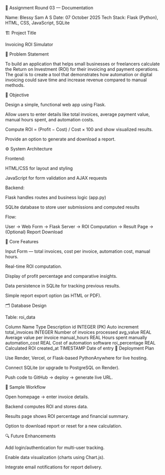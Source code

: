 🧩 Assignment Round 03 — Documentation

Name: Blessy Sam A S
Date: 07 October 2025
Tech Stack: Flask (Python), HTML, CSS, JavaScript, SQLite

🏗️ Project Title

Invoicing ROI Simulator

🧠 Problem Statement

To build an application that helps small businesses or freelancers calculate the Return on Investment (ROI) for their invoicing and payment operations. The goal is to create a tool that demonstrates how automation or digital invoicing could save time and increase revenue compared to manual methods.

🎯 Objective

Design a simple, functional web app using Flask.

Allow users to enter details like total invoices, average payment value, manual hours spent, and automation costs.

Compute ROI = (Profit − Cost) / Cost × 100 and show visualized results.

Provide an option to generate and download a report.

⚙️ System Architecture

Frontend:

HTML/CSS for layout and styling

JavaScript for form validation and AJAX requests

Backend:

Flask handles routes and business logic (app.py)

SQLite database to store user submissions and computed results

Flow:

User → Web Form → Flask Server → ROI Computation → Result Page → (Optional) Report Download

🧮 Core Features

Input Form — total invoices, cost per invoice, automation cost, manual hours.

Real-time ROI computation.

Display of profit percentage and comparative insights.

Data persistence in SQLite for tracking previous results.

Simple report export option (as HTML or PDF).

🗂️ Database Design

Table: roi_data

Column Name	Type	Description
id	INTEGER (PK)	Auto increment
total_invoices	INTEGER	Number of invoices processed
avg_value	REAL	Average value per invoice
manual_hours	REAL	Hours spent manually
automation_cost	REAL	Cost of automation software
roi_percentage	REAL	Calculated ROI
created_at	TIMESTAMP	Date of entry
🚀 Deployment Plan

Use Render, Vercel, or Flask-based PythonAnywhere for live hosting.

Connect SQLite (or upgrade to PostgreSQL on Render).

Push code to GitHub → deploy → generate live URL.

🧾 Sample Workflow

Open homepage → enter invoice details.

Backend computes ROI and stores data.

Results page shows ROI percentage and financial summary.

Option to download report or reset for a new calculation.

🔍 Future Enhancements

Add login/authentication for multi-user tracking.

Enable data visualization (charts using Chart.js).

Integrate email notifications for report delivery.
